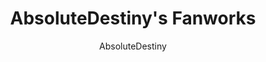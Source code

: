 ---
title: AbsoluteDestiny's Fanworks
description: 
author: AbsoluteDestiny
url: https://www.absolutedestiny.org
fb_appid:
twitter_handle: '@AbsoluteDestiny'
vid_cdn: https://www.absolutedestiny.org/video/
---